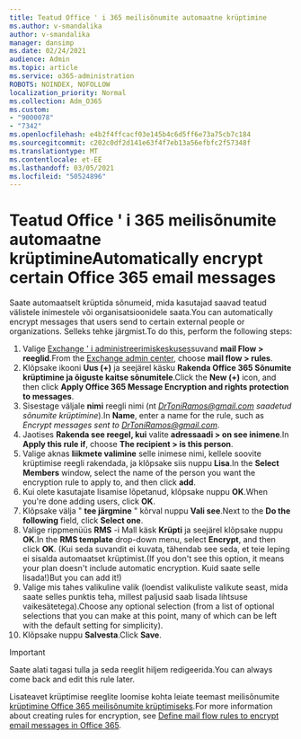 ```yaml
---
title: Teatud Office ' i 365 meilisõnumite automaatne krüptimine
ms.author: v-smandalika
author: v-smandalika
manager: dansimp
ms.date: 02/24/2021
audience: Admin
ms.topic: article
ms.service: o365-administration
ROBOTS: NOINDEX, NOFOLLOW
localization_priority: Normal
ms.collection: Adm_O365
ms.custom:
- "9000078"
- "7342"
ms.openlocfilehash: e4b2f4ffcacf03e145b4c6d5ff6e73a75cb7c184
ms.sourcegitcommit: c202c0df2d141e63f4f7eb13a56efbfc2f57348f
ms.translationtype: MT
ms.contentlocale: et-EE
ms.lasthandoff: 03/05/2021
ms.locfileid: "50524896"
---
```

# <a name="automatically-encrypt-certain-office-365-email-messages"></a><span data-ttu-id="ecfdb-102">Teatud Office ' i 365 meilisõnumite automaatne krüptimine</span><span class="sxs-lookup"><span data-stu-id="ecfdb-102">Automatically encrypt certain Office 365 email messages</span></span>

<span data-ttu-id="ecfdb-103">Saate automaatselt krüptida sõnumeid, mida kasutajad saavad teatud välistele inimestele või organisatsioonidele saata.</span><span class="sxs-lookup"><span data-stu-id="ecfdb-103">You can automatically encrypt messages that users send to certain external people or organizations.</span></span> <span data-ttu-id="ecfdb-104">Selleks tehke järgmist.</span><span class="sxs-lookup"><span data-stu-id="ecfdb-104">To do this, perform the following steps:</span></span>

1. <span data-ttu-id="ecfdb-105">Valige [Exchange ' i administreerimiskeskuses](https://outlook.office365.com/ecp/)suvand **mail Flow > reeglid**.</span><span class="sxs-lookup"><span data-stu-id="ecfdb-105">From the [Exchange admin center](https://outlook.office365.com/ecp/), choose **mail flow > rules**.</span></span> 
2. <span data-ttu-id="ecfdb-106">Klõpsake ikooni **Uus (+)** ja seejärel käsku **Rakenda Office 365 Sõnumite krüptimine ja õiguste kaitse sõnumitele**.</span><span class="sxs-lookup"><span data-stu-id="ecfdb-106">Click the **New (+)** icon, and then click **Apply Office 365 Message Encryption and rights protection to messages**.</span></span>
3. <span data-ttu-id="ecfdb-107">Sisestage väljale **nimi** reegli nimi (nt *DrToniRamos@gmail.com saadetud sõnumite krüptimine*).</span><span class="sxs-lookup"><span data-stu-id="ecfdb-107">In **Name**, enter a name for the rule, such as *Encrypt messages sent to DrToniRamos@gmail.com*.</span></span>
4. <span data-ttu-id="ecfdb-108">Jaotises **Rakenda see reegel, kui** valite **adressaadi > on see inimene**.</span><span class="sxs-lookup"><span data-stu-id="ecfdb-108">In **Apply this rule if**, choose **The recipient > is this person**.</span></span> 
5. <span data-ttu-id="ecfdb-109">Valige aknas **liikmete valimine** selle inimese nimi, kellele soovite krüptimise reegli rakendada, ja klõpsake siis nuppu **Lisa**.</span><span class="sxs-lookup"><span data-stu-id="ecfdb-109">In the **Select Members** window, select the name of the person you want the encryption rule to apply to, and then click **add**.</span></span> 
6. <span data-ttu-id="ecfdb-110">Kui olete kasutajate lisamise lõpetanud, klõpsake nuppu **OK**.</span><span class="sxs-lookup"><span data-stu-id="ecfdb-110">When you're done adding users, click **OK**.</span></span>
7. <span data-ttu-id="ecfdb-111">Klõpsake välja " **tee järgmine** " kõrval nuppu **Vali see**.</span><span class="sxs-lookup"><span data-stu-id="ecfdb-111">Next to the **Do the following** field, click **Select one**.</span></span> 
8. <span data-ttu-id="ecfdb-112">Valige rippmenüüs **RMS** -i Mall käsk **Krüpti** ja seejärel klõpsake nuppu **OK**.</span><span class="sxs-lookup"><span data-stu-id="ecfdb-112">In the **RMS template** drop-down menu, select **Encrypt**, and then click **OK**.</span></span> <span data-ttu-id="ecfdb-113">(Kui seda suvandit ei kuvata, tähendab see seda, et teie leping ei sisalda automaatset krüptimist.</span><span class="sxs-lookup"><span data-stu-id="ecfdb-113">(If you don't see this option, it means your plan doesn't include automatic encryption.</span></span> <span data-ttu-id="ecfdb-114">Kuid saate selle lisada!)</span><span class="sxs-lookup"><span data-stu-id="ecfdb-114">But you can add it!)</span></span>
9. <span data-ttu-id="ecfdb-115">Valige mis tahes valikuline valik (loendist valikuliste valikute seast, mida saate selles punktis teha, millest paljusid saab lisada lihtsuse vaikesätetega).</span><span class="sxs-lookup"><span data-stu-id="ecfdb-115">Choose any optional selection (from a list of optional selections that you can make at this point, many of which can be left with the default setting for simplicity).</span></span>
10. <span data-ttu-id="ecfdb-116">Klõpsake nuppu **Salvesta**.</span><span class="sxs-lookup"><span data-stu-id="ecfdb-116">Click **Save**.</span></span>

> [!IMPORTANT]
> <span data-ttu-id="ecfdb-117">Saate alati tagasi tulla ja seda reeglit hiljem redigeerida.</span><span class="sxs-lookup"><span data-stu-id="ecfdb-117">You can always come back and edit this rule later.</span></span>

<span data-ttu-id="ecfdb-118">Lisateavet krüptimise reeglite loomise kohta leiate teemast meilisõnumite [krüptimine Office 365 meilisõnumite krüptimiseks](https://docs.microsoft.com/microsoft-365/compliance/define-mail-flow-rules-to-encrypt-email).</span><span class="sxs-lookup"><span data-stu-id="ecfdb-118">For more information about creating rules for encryption, see [Define mail flow rules to encrypt email messages in Office 365](https://docs.microsoft.com/microsoft-365/compliance/define-mail-flow-rules-to-encrypt-email).</span></span>

